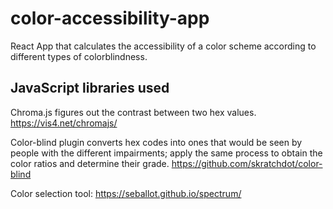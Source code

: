 # color-accessibility-app
React App that calculates the accessibility of a color scheme according to different types of colorblindness.

## JavaScript libraries used
Chroma.js figures out the contrast between two hex values. 
https://vis4.net/chromajs/

Color-blind plugin converts hex codes into ones that would be seen by people with the different impairments; apply the same process to obtain the color ratios and determine their grade.
https://github.com/skratchdot/color-blind

Color selection tool:
https://seballot.github.io/spectrum/
